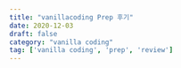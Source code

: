 ```yaml
---
title: "vanillacoding Prep 후기"
date: 2020-12-03
draft: false
category: "vanilla coding"
tag: ['vanilla coding', 'prep', 'review']
---
```



